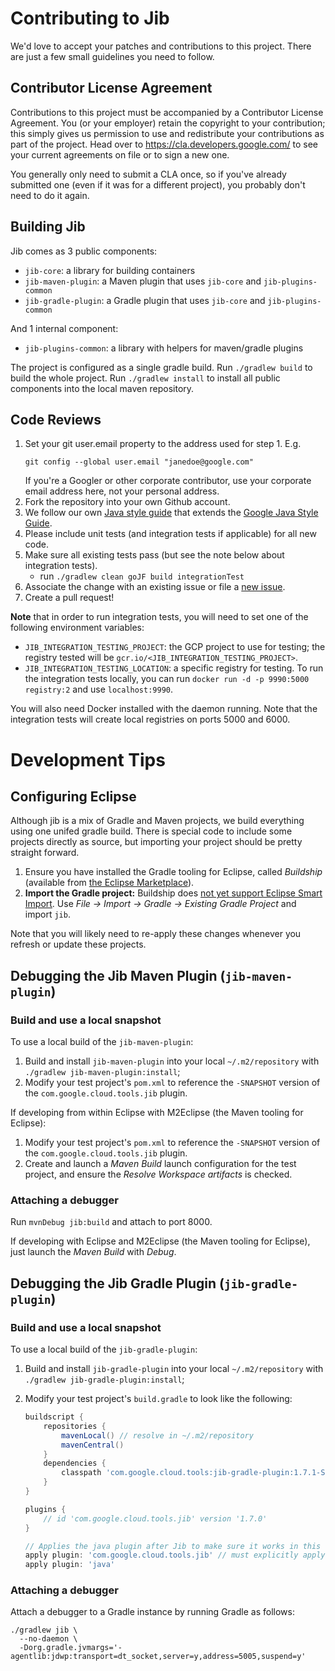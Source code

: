 # Contributing to Jib

We'd love to accept your patches and contributions to this project. There are
just a few small guidelines you need to follow.

## Contributor License Agreement

Contributions to this project must be accompanied by a Contributor License
Agreement. You (or your employer) retain the copyright to your contribution;
this simply gives us permission to use and redistribute your contributions as
part of the project. Head over to <https://cla.developers.google.com/> to see
your current agreements on file or to sign a new one.

You generally only need to submit a CLA once, so if you've already submitted one
(even if it was for a different project), you probably don't need to do it
again.

## Building Jib

Jib comes as 3 public components:

- `jib-core`: a library for building containers
- `jib-maven-plugin`: a Maven plugin that uses `jib-core` and
  `jib-plugins-common`
- `jib-gradle-plugin`: a Gradle plugin that uses `jib-core` and
  `jib-plugins-common`

And 1 internal component:

- `jib-plugins-common`: a library with helpers for maven/gradle plugins

The project is configured as a single gradle build. Run `./gradlew build` to
build the whole project. Run `./gradlew install` to install all public
components into the local maven repository.

## Code Reviews

1. Set your git user.email property to the address used for step 1. E.g.
   ```
   git config --global user.email "janedoe@google.com"
   ```
   If you're a Googler or other corporate contributor, use your corporate email
   address here, not your personal address.
2. Fork the repository into your own Github account.
3. We follow our own [Java style guide](STYLE_GUIDE.md) that extends the
   [Google Java Style Guide](https://google.github.io/styleguide/javaguide.html).
4. Please include unit tests (and integration tests if applicable) for all new
   code.
5. Make sure all existing tests pass (but see the note below about integration
   tests).
   - run `./gradlew clean goJF build integrationTest`
6. Associate the change with an existing issue or file a
   [new issue](../../issues).
7. Create a pull request!

**Note** that in order to run integration tests, you will need to set one of the
following environment variables:

- `JIB_INTEGRATION_TESTING_PROJECT`: the GCP project to use for testing; the
  registry tested will be `gcr.io/<JIB_INTEGRATION_TESTING_PROJECT>`.
- `JIB_INTEGRATION_TESTING_LOCATION`: a specific registry for testing. To run
  the integration tests locally, you can run
  `docker run -d -p 9990:5000 registry:2` and use `localhost:9990`.

You will also need Docker installed with the daemon running. Note that the
integration tests will create local registries on ports 5000 and 6000.

# Development Tips

## Configuring Eclipse

Although jib is a mix of Gradle and Maven projects, we build everything using
one unifed gradle build. There is special code to include some projects directly
as source, but importing your project should be pretty straight forward.

1. Ensure you have installed the Gradle tooling for Eclipse, called _Buildship_
   (available from
   [the Eclipse Marketplace](https://marketplace.eclipse.org/content/buildship-gradle-integration)).
1. **Import the Gradle project:** Buildship does
   [not yet support Eclipse Smart Import](https://github.com/eclipse/buildship/issues/356).
   Use _File &rarr; Import &rarr; Gradle &rarr; Existing Gradle Project_ and
   import `jib`.

Note that you will likely need to re-apply these changes whenever you refresh or
update these projects.

## Debugging the Jib Maven Plugin (`jib-maven-plugin`)

### Build and use a local snapshot

To use a local build of the `jib-maven-plugin`:

1. Build and install `jib-maven-plugin` into your local `~/.m2/repository` with
   `./gradlew jib-maven-plugin:install`;
1. Modify your test project's `pom.xml` to reference the `-SNAPSHOT` version of
   the `com.google.cloud.tools.jib` plugin.

If developing from within Eclipse with M2Eclipse (the Maven tooling for
Eclipse):

1. Modify your test project's `pom.xml` to reference the `-SNAPSHOT` version of
   the `com.google.cloud.tools.jib` plugin.
1. Create and launch a _Maven Build_ launch configuration for the test project,
   and ensure the _Resolve Workspace artifacts_ is checked.

### Attaching a debugger

Run `mvnDebug jib:build` and attach to port 8000.

If developing with Eclipse and M2Eclipse (the Maven tooling for Eclipse), just
launch the _Maven Build_ with _Debug_.

## Debugging the Jib Gradle Plugin (`jib-gradle-plugin`)

### Build and use a local snapshot

To use a local build of the `jib-gradle-plugin`:

1. Build and install `jib-gradle-plugin` into your local `~/.m2/repository` with
   `./gradlew jib-gradle-plugin:install`;
1. Modify your test project's `build.gradle` to look like the following:

   ```groovy
   buildscript {
       repositories {
           mavenLocal() // resolve in ~/.m2/repository
           mavenCentral()
       }
       dependencies {
           classpath 'com.google.cloud.tools:jib-gradle-plugin:1.7.1-SNAPSHOT'
       }
   }

   plugins {
       // id 'com.google.cloud.tools.jib' version '1.7.0'
   }

   // Applies the java plugin after Jib to make sure it works in this order.
   apply plugin: 'com.google.cloud.tools.jib' // must explicitly apply local
   apply plugin: 'java'
   ```

### Attaching a debugger

Attach a debugger to a Gradle instance by running Gradle as follows:

```shell
./gradlew jib \
  --no-daemon \
  -Dorg.gradle.jvmargs='-agentlib:jdwp:transport=dt_socket,server=y,address=5005,suspend=y'
```
